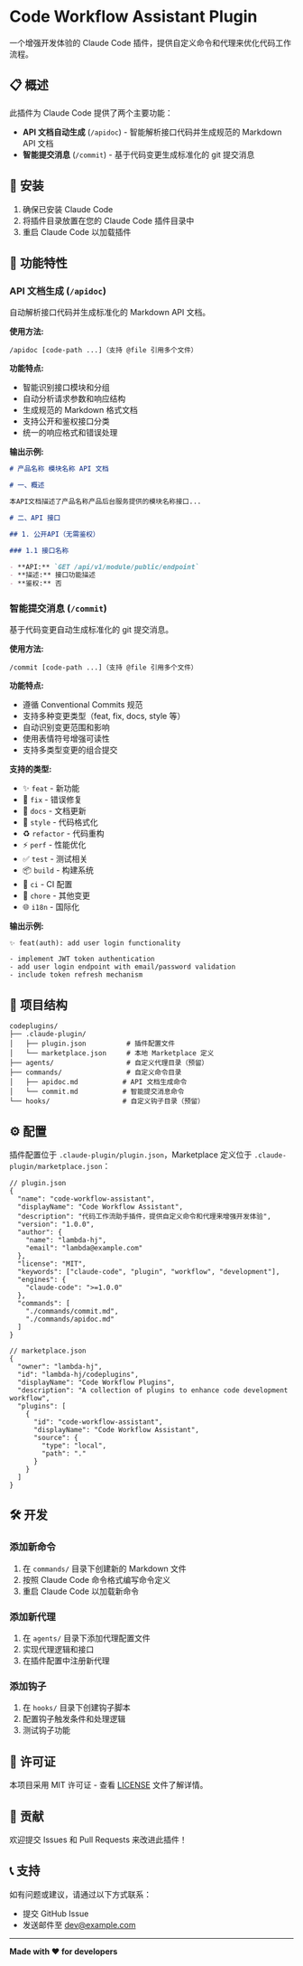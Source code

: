 # Code Workflow Assistant Plugin

一个增强开发体验的 Claude Code 插件，提供自定义命令和代理来优化代码工作流程。

## 📋 概述

此插件为 Claude Code 提供了两个主要功能：
- **API 文档自动生成** (`/apidoc`) - 智能解析接口代码并生成规范的 Markdown API 文档
- **智能提交消息** (`/commit`) - 基于代码变更生成标准化的 git 提交消息

## 🚀 安装

1. 确保已安装 Claude Code
2. 将插件目录放置在您的 Claude Code 插件目录中
3. 重启 Claude Code 以加载插件

## 📖 功能特性

### API 文档生成 (`/apidoc`)

自动解析接口代码并生成标准化的 Markdown API 文档。

**使用方法:**
```
/apidoc [code-path ...]（支持 @file 引用多个文件）
```

**功能特点:**
- 智能识别接口模块和分组
- 自动分析请求参数和响应结构
- 生成规范的 Markdown 格式文档
- 支持公开和鉴权接口分类
- 统一的响应格式和错误处理

**输出示例:**
```markdown
# 产品名称 模块名称 API 文档

# 一、概述

本API文档描述了产品名称产品后台服务提供的模块名称接口...

# 二、API 接口

## 1. 公开API（无需鉴权）

### 1.1 接口名称

- **API:** `GET /api/v1/module/public/endpoint`
- **描述:** 接口功能描述
- **鉴权:** 否
```

### 智能提交消息 (`/commit`)

基于代码变更自动生成标准化的 git 提交消息。

**使用方法:**
```
/commit [code-path ...]（支持 @file 引用多个文件）
```

**功能特点:**
- 遵循 Conventional Commits 规范
- 支持多种变更类型（feat, fix, docs, style 等）
- 自动识别变更范围和影响
- 使用表情符号增强可读性
- 支持多类型变更的组合提交

**支持的类型:**
- ✨ `feat` - 新功能
- 🐛 `fix` - 错误修复
- 📝 `docs` - 文档更新
- 💄 `style` - 代码格式化
- ♻️ `refactor` - 代码重构
- ⚡️ `perf` - 性能优化
- ✅ `test` - 测试相关
- 📦 `build` - 构建系统
- 👷 `ci` - CI 配置
- 🔧 `chore` - 其他变更
- 🌐 `i18n` - 国际化

**输出示例:**
```
✨ feat(auth): add user login functionality

- implement JWT token authentication
- add user login endpoint with email/password validation
- include token refresh mechanism
```

## 📁 项目结构

```
codeplugins/
├── .claude-plugin/
│   ├── plugin.json          # 插件配置文件
│   └── marketplace.json     # 本地 Marketplace 定义
├── agents/                  # 自定义代理目录（预留）
├── commands/                # 自定义命令目录
│   ├── apidoc.md           # API 文档生成命令
│   └── commit.md           # 智能提交消息命令
└── hooks/                  # 自定义钩子目录（预留）
```

## ⚙️ 配置

插件配置位于 `.claude-plugin/plugin.json`，Marketplace 定义位于 `.claude-plugin/marketplace.json`：

```jsonc
// plugin.json
{
  "name": "code-workflow-assistant",
  "displayName": "Code Workflow Assistant",
  "description": "代码工作流助手插件，提供自定义命令和代理来增强开发体验",
  "version": "1.0.0",
  "author": {
    "name": "lambda-hj",
    "email": "lambda@example.com"
  },
  "license": "MIT",
  "keywords": ["claude-code", "plugin", "workflow", "development"],
  "engines": {
    "claude-code": ">=1.0.0"
  },
  "commands": [
    "./commands/commit.md",
    "./commands/apidoc.md"
  ]
}

// marketplace.json
{
  "owner": "lambda-hj",
  "id": "lambda-hj/codeplugins",
  "displayName": "Code Workflow Plugins",
  "description": "A collection of plugins to enhance code development workflow",
  "plugins": [
    {
      "id": "code-workflow-assistant",
      "displayName": "Code Workflow Assistant",
      "source": {
        "type": "local",
        "path": "."
      }
    }
  ]
}
```

## 🛠️ 开发

### 添加新命令

1. 在 `commands/` 目录下创建新的 Markdown 文件
2. 按照 Claude Code 命令格式编写命令定义
3. 重启 Claude Code 以加载新命令

### 添加新代理

1. 在 `agents/` 目录下添加代理配置文件
2. 实现代理逻辑和接口
3. 在插件配置中注册新代理

### 添加钩子

1. 在 `hooks/` 目录下创建钩子脚本
2. 配置钩子触发条件和处理逻辑
3. 测试钩子功能

## 📄 许可证

本项目采用 MIT 许可证 - 查看 [LICENSE](LICENSE) 文件了解详情。

## 🤝 贡献

欢迎提交 Issues 和 Pull Requests 来改进此插件！

## 📞 支持

如有问题或建议，请通过以下方式联系：
- 提交 GitHub Issue
- 发送邮件至 dev@example.com

---

**Made with ❤️ for developers**
